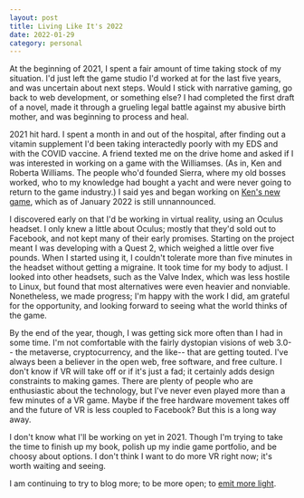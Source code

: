 ```yaml
---
layout: post
title: Living Like It's 2022
date: 2022-01-29
category: personal
---
```


At the beginning of 2021, I spent a fair amount of time taking stock of my situation. I'd just left the game studio I'd worked at for the last five years, and was uncertain about next steps. Would I stick with narrative gaming, go back to web development, or something else? I had completed the first draft of a novel, made it through a grueling legal battle against my abusive birth mother, and was beginning to process and heal.

2021 hit hard. I spent a month in and out of the hospital, after finding out a vitamin supplement I'd been taking interactedly poorly with my EDS and with the COVID vaccine. A friend texted me on the drive home and asked if I was interested in working on a game with the Williamses. (As in, Ken and Roberta Williams. The people who'd founded Sierra, where my old bosses worked, who to my knowledge had bought a yacht and were never going to return to the game industry.) I said yes and began working on [Ken's new game](http://kensgame.com), which as of January 2022 is still unnannounced.

I discovered early on that I'd be working in virtual reality, using an Oculus headset. I only knew a little about Oculus; mostly that they'd sold out to Facebook, and not kept many of their early promises. Starting on the project meant I was developing with a Quest 2, which weighed a little over five pounds. When I started using it, I couldn't tolerate more than five minutes in the headset without getting a migraine. It took time for my body to adjust. I looked into other headsets, such as the Valve Index, which was less hostile to Linux, but found that most alternatives were even heavier and nonviable. Nonetheless, we made progress; I'm happy with the work I did, am grateful for the opportunity, and looking forward to seeing what the world thinks of the game.

By the end of the year, though, I was getting sick more often than I had in some time. I'm not comfortable with the fairly dystopian visions of web 3.0-- the metaverse, cryptocurrency, and the like-- that are getting touted. I've always been a believer in the open web, free software, and free culture. I don't know if VR will take off or if it's just a fad; it certainly adds design constraints to making games. There are plenty of people who are enthusiastic about the technology, but I've never even played more than a few minutes of a VR game. Maybe if the free hardware movement takes off and the future of VR is less coupled to Facebook? But this is a long way away.

I don't know what I'll be working on yet in 2021. Though I'm trying to take the time to finish up my book, polish up my indie game portfolio, and be choosy about options. I don't think I want to do more VR right now; it's worth waiting and seeing.

I am continuing to try to blog more; to be more open; to [emit more light](https://cidney.org/2021/10/26/emitting-more-light.html). 
